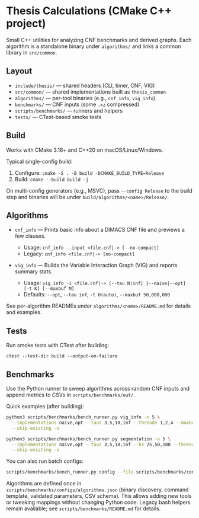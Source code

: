 # Thesis Calculations (CMake C++ project)

Small C++ utilities for analyzing CNF benchmarks and derived graphs. Each algorithm is a standalone binary under `algorithms/` and links a common library in `src/common`.

## Layout

- `include/thesis/` — shared headers (CLI, timer, CNF, VIG)
- `src/common/` — shared implementations built as `thesis_common`
- `algorithms/` — per-tool binaries (e.g., `cnf_info`, `vig_info`)
- `benchmarks/` — CNF inputs (some `.xz` compressed)
- `scripts/benchmarks/` — runners and helpers
- `tests/` — CTest-based smoke tests

## Build

Works with CMake 3.16+ and C++20 on macOS/Linux/Windows.

Typical single-config build:

1) Configure: `cmake -S . -B build -DCMAKE_BUILD_TYPE=Release`
2) Build: `cmake --build build -j`

On multi-config generators (e.g., MSVC), pass `--config Release` to the build step and binaries will be under `build/algorithms/<name>/Release/`.

## Algorithms

- `cnf_info` — Prints basic info about a DIMACS CNF file and previews a few clauses.
  - Usage: `cnf_info --input <file.cnf|-> [--no-compact]`
  - Legacy: `cnf_info <file.cnf|-> [no-compact]`

- `vig_info` — Builds the Variable Interaction Graph (VIG) and reports summary stats.
  - Usage: `vig_info -i <file.cnf|-> [--tau N|inf] [--naive|--opt] [-t K] [--maxbuf M]`
  - Defaults: `--opt`, `--tau inf`, `-t 0(auto)`, `--maxbuf 50,000,000`

See per-algorithm READMEs under `algorithms/<name>/README.md` for details and examples.

## Tests

Run smoke tests with CTest after building:

`ctest --test-dir build --output-on-failure`

## Benchmarks

Use the Python runner to sweep algorithms across random CNF inputs and append metrics to CSVs in `scripts/benchmarks/out/`.

Quick examples (after building):

```bash
python3 scripts/benchmarks/bench_runner.py vig_info -n 5 \
  --implementations naive,opt --taus 3,5,10,inf --threads 1,2,4 --maxbufs 50000000,100000000 \
  --skip-existing -v

python3 scripts/benchmarks/bench_runner.py segmentation -n 5 \
  --implementations naive,opt --taus 3,5,10,inf --ks 25,50,100 --threads 1,2,4 --maxbufs 50000000,100000000 \
  --skip-existing -v
```

You can also run batch configs:

```bash
scripts/benchmarks/bench_runner.py config --file scripts/benchmarks/configs/example_configs.json -v
```

Algorithms are defined once in `scripts/benchmarks/configs/algorithms.json` (binary discovery, command template, validated parameters, CSV schema). This allows adding new tools or tweaking mappings without changing Python code. Legacy bash helpers remain available; see `scripts/benchmarks/README.md` for details.
